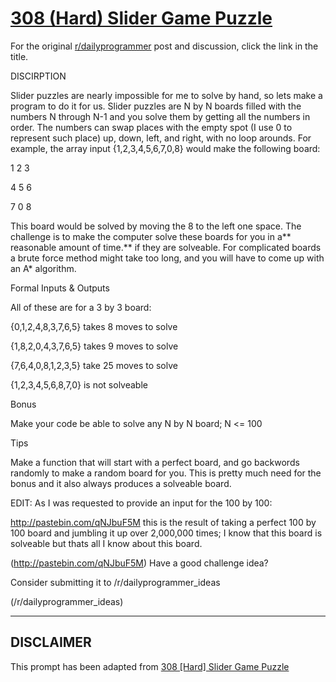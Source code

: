 # [308 (Hard) Slider Game Puzzle](https://www.reddit.com/r/dailyprogrammer/comments/62ktmx/20170331_challenge_308_hard_slider_game_puzzle/)

For the original [r/dailyprogrammer](https://www.reddit.com/r/dailyprogrammer/) post and discussion, click the link in the title.

DISCIRPTION

Slider puzzles are nearly impossible for me to solve by hand, so lets make a program to do it for us. Slider puzzles are N by N boards filled with the numbers N through N-1 and you solve them by getting all the numbers in order. The numbers can swap places with the empty spot (I use 0 to represent such place) up, down, left, and right, with no loop arounds. For example, the array input {1,2,3,4,5,6,7,0,8} would make the following board:

1 2 3

4 5 6

7 0 8

This board would be solved by moving the 8 to the left one space. The challenge is to make the computer solve these boards for you in a** reasonable amount of time.**  if they are solveable. For complicated boards a brute force method might take too long, and you will have to come up with an A* algorithm.

Formal Inputs & Outputs

All of these are for a 3 by 3 board:

{0,1,2,4,8,3,7,6,5} takes 8 moves to solve

{1,8,2,0,4,3,7,6,5} takes 9 moves to solve

{7,6,4,0,8,1,2,3,5} take 25 moves to solve

{1,2,3,4,5,6,8,7,0} is not solveable

Bonus

Make your code be able to solve any N by N board; N <= 100

Tips

Make a function that will start with a perfect board, and go backwords randomly to make a random board for you. This is pretty much need for the bonus and it also always produces a solveable board.

EDIT: As I was requested to provide an input for the 100 by 100:

http://pastebin.com/qNJbuF5M this is the result of taking a perfect 100 by 100 board and jumbling it up over 2,000,000 times; I know that this board is solveable but thats all I know about this board.

(http://pastebin.com/qNJbuF5M)
Have a good challenge idea?

Consider submitting it to /r/dailyprogrammer_ideas

(/r/dailyprogrammer_ideas)

----
## **DISCLAIMER**
This prompt has been adapted from [308 [Hard] Slider Game Puzzle](https://www.reddit.com/r/dailyprogrammer/comments/62ktmx/20170331_challenge_308_hard_slider_game_puzzle/
)
